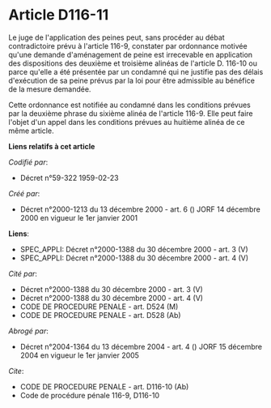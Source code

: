 # Article D116-11

Le juge de l'application des peines peut, sans procéder au débat contradictoire prévu à l'article 116-9, constater par
ordonnance motivée qu'une demande d'aménagement de peine est irrecevable en application des dispositions des deuxième et
troisième alinéas de l'article D. 116-10 ou parce qu'elle a été présentée par un condamné qui ne justifie pas des délais
d'exécution de sa peine prévus par la loi pour être admissible au bénéfice de la mesure demandée.

Cette ordonnance est notifiée au condamné dans les conditions prévues par la deuxième phrase du sixième alinéa de l'article
116-9. Elle peut faire l'objet d'un appel dans les conditions prévues au huitième alinéa de ce même article.

**Liens relatifs à cet article**

_Codifié par_:

  - Décret n°59-322 1959-02-23

_Créé par_:

  - Décret n°2000-1213 du 13 décembre 2000 - art. 6 () JORF 14 décembre 2000 en vigueur le 1er janvier 2001

**Liens**:

  - SPEC_APPLI: Décret n°2000-1388 du 30 décembre 2000 - art. 3 (V)
  - SPEC_APPLI: Décret n°2000-1388 du 30 décembre 2000 - art. 4 (V)

_Cité par_:

  - Décret n°2000-1388 du 30 décembre 2000 - art. 3 (V)
  - Décret n°2000-1388 du 30 décembre 2000 - art. 4 (V)
  - CODE DE PROCEDURE PENALE - art. D524 (M)
  - CODE DE PROCEDURE PENALE - art. D528 (Ab)

_Abrogé par_:

  - Décret n°2004-1364 du 13 décembre 2004 - art. 4 () JORF 15 décembre 2004 en vigueur le 1er janvier 2005

_Cite_:

  - CODE DE PROCEDURE PENALE - art. D116-10 (Ab)
  - Code de procédure pénale 116-9, D116-10
